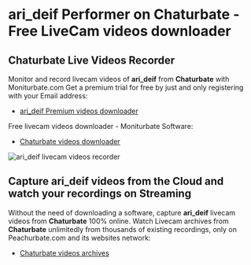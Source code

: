 # ari_deif Performer on Chaturbate - Free LiveCam videos downloader

## Chaturbate Live Videos Recorder

Monitor and record livecam videos of **ari_deif** from **Chaturbate** with Moniturbate.com
Get a premium trial for free by just and only registering with your Email address:
* [ari_deif Premium videos downloader](https://moniturbate.com/request-demo-licence-key.html)

Free livecam videos downloader - Moniturbate Software:
* [Chaturbate videos downloader](https://moniturbate.com/moniturbate-download-software.html)

![ari_deif livecam videos recorder](https://peachurnet.com/templates/moniturbate-software.png)


## Capture ari_deif videos from the Cloud and watch your recordings on Streaming

Without the need of downloading a software, capture **ari_deif** livecam videos from **Chaturbate** 100% online.
Watch Livecam archives from **Chaturbate** unlimitedly from thousands of existing recordings, only on Peachurbate.com and its websites network:
* [Chaturbate videos archives](https://peachurnet.com/)